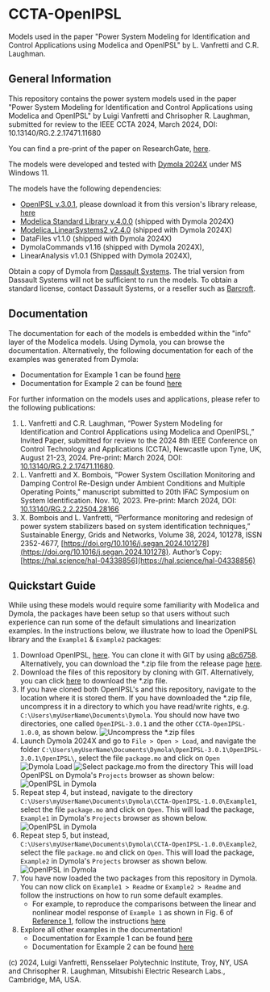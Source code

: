 # CCTA-OpenIPSL
Models used in the paper "Power System Modeling for Identification and Control Applications using Modelica and OpenIPSL" by L. Vanfretti and C.R. Laughman.

## General Information
This repository contains the power system models used in the paper "Power System Modeling for Identification and Control Applications using Modelica and OpenIPSL" by Luigi Vanfretti and Chrisopher R. Laughman, submitted for review to the IEEE CCTA 2024, March 2024, DOI: 10.13140/RG.2.2.17471.11680

You can find a pre-print of the paper on ResearchGate, [here](http://dx.doi.org/10.13140/RG.2.2.17471.11680).

The models were developed and tested with [Dymola 2024X](https://www.3ds.com/products/catia/dymola) under MS Windows 11.

The models have the following dependencies:
- [OpenIPSL v.3.0.1](https://github.com/OpenIPSL/OpenIPSL), please download it from this version's library release, [here](https://github.com/OpenIPSL/OpenIPSL/releases/tag/v3.0.1) 
- [Modelica Standard Library v.4.0.0](https://doc.modelica.org/) (shipped with Dymola 2024X)
- [Modelica_LinearSystems2 v2.4.0](https://github.com/modelica/Modelica_LinearSystems2) (shipped with Dymola 2024X)
- DataFiles v1.1.0 (shipped with Dymola 2024X)
- DymolaCommands v1.16 (shipped with Dymola 2024X),
- LinearAnalysis v1.0.1 (Shipped with Dymola 2024X),

Obtain a copy of Dymola from [Dassault Systems](https://discover.3ds.com/free-trial-version-of-dymola-for-windows). The trial version from Dassault Systems will not be sufficient to run the models. To obtain a standard license, contact Dassault Systems, or a reseller such as [Barcroft](https://www.3ds.com/partners/partner-details/200000000025397_BARCROFT_TECHNOLOGY_LLC). 

## Documentation 
The documentation for each of the models is embedded within the "info" layer of the Modelica models. Using Dymola, you can browse the documentation. Alternatively, the following documentation for each of the examples was generated from Dymola:

- Documentation for Example 1 can be found [here](https://alsetlab.github.io/CCTA-OpenIPSL/Example1/help/Example1.html)
- Documentation for Example 2 can be found [here](https://alsetlab.github.io/CCTA-OpenIPSL/Example2/help/Example2.html)

For further information on the models uses and applications, please refer to the following publications:

  1. L. Vanfretti and C.R. Laughman, “Power System Modeling for Identification and Control Applications using Modelica and OpenIPSL,” Invited Paper, submitted for review to the 2024 8th IEEE Conference on Control Technology and Applications (CCTA), Newcastle upon Tyne, UK, August 21-23, 2024. Pre-print: March 2024, DOI: [10.13140/RG.2.2.17471.11680](http://dx.doi.org/10.13140/RG.2.2.17471.11680).
  2. L. Vanfretti and X. Bombois, "Power System Oscillation Monitoring and Damping Control Re-Design under Ambient Conditions and Multiple Operating Points," manuscript submitted to 20th IFAC Symposium on System Identification. Nov. 10, 2023. Pre-print: March 2024, DOI: [10.13140/RG.2.2.22504.28166](http://dx.doi.org/10.13140/RG.2.2.22504.28166) 
  3. X. Bombois and L. Vanfretti, “Performance monitoring and redesign of power system stabilizers based on system identification techniques,” Sustainable Energy, Grids and Networks, Volume 38, 2024, 101278, ISSN 2352-4677, [https://doi.org/10.1016/j.segan.2024.101278](https://doi.org/10.1016/j.segan.2024.101278). Author’s Copy: [https://hal.science/hal-04338856](https://hal.science/hal-04338856)  

## Quickstart Guide
While using these models would require some familiarity with Modelica and Dymola, the packages have been setup so that users without such experience can run some of the default simulations and linearization examples. In the instructions below, we illustrate how to load the OpenIPSL library and the `Example1` & `Example2` packages:
  1. Download OpenIPSL, [here](https://github.com/OpenIPSL/OpenIPSL/). You can clone it with GIT by using [a8c6758](https://github.com/OpenIPSL/OpenIPSL/commit/a8c6758fffa7bd23f925063e9aa075f271ac71ee). Alternatively, you can download the *.zip file from the release page [here](https://github.com/OpenIPSL/OpenIPSL/releases/tag/v3.0.1).
  2. Download the files of this repository by cloning with GIT. Alternatively, you can click [here](https://github.com/ALSETLab/CCTA-OpenIPSL/archive/refs/tags/v1.0.0.zip) to download the *.zip file.
  3. If you have cloned both OpenIPSL's and this repository, navigate to the location where it is stored them. If you have downloaded the *.zip file, uncompress it in a directory to which you have read/write rights, e.g. `C:\Users\myUserName\Documents\Dymola`. You should now have two directories, one called `OpenIPSL-3.0.1` and the other `CCTA-OpenIPSL-1.0.0`, as shown below.
  ![Uncompress the *.zip files](./Assets/img/quick_zip.png)
  4. Launch Dymola 2024X and go to `File > Open > Load`, and navigate the folder `C:\Users\myUserName\Documents\Dymola\OpenIPSL-3.0.1\OpenIPSL-3.0.1\OpenIPSL\`, select the file `package.mo` and click on `Open`
   ![Dymola Load](./Assets/img/dym_load.png)
   ![Select package.mo from the directory](./Assets/img/dym_load_openipsl.png)
   This will load OpenIPSL on Dymola's `Projects` browser as shown below:
   ![OpenIPSL in Dymola](./Assets/img/dym_packagebrowswer_openipsl.png)
   5. Repeat step 4, but instead, navigate to the directory `C:\Users\myUserName\Documents\Dymola\CCTA-OpenIPSL-1.0.0\Example1`, select the file `package.mo` and click on `Open`. This will load the package, `Example1` in Dymola's `Projects` browser as shown below.
   ![OpenIPSL in Dymola](./Assets/img/dym_packagebrowswer_example1.png)
   6. Repeat step 5, but instead, `C:\Users\myUserName\Documents\Dymola\CCTA-OpenIPSL-1.0.0\Example2`, select the file `package.mo` and click on `Open`. This will load the package, `Example2` in Dymola's `Projects` browser as shown below.
   ![OpenIPSL in Dymola](./Assets/img/dym_packagebrowswer_example2.png)
   7. You have now loaded the two packages from this repository in Dymola. You can now click on `Example1 > Readme` or `Example2 > Readme` and follow the instructions on how to run some default examples. 
      - For example, to reproduce the comparisons between the linear and nonlinear model response of `Example 1` as shown in Fig. 6 of [Reference 1](http://dx.doi.org/10.13140/RG.2.2.17471.11680), follow the instructions [here](https://alsetlab.github.io/CCTA-OpenIPSL/Example1/help/Example1_Analysis_LinearAnalysis_CustomFunctions.html#Example1.Analysis.LinearAnalysis.CustomFunctions.LinearizeAndCompare)
   8. Explore all other examples in the documentation!
      * Documentation for Example 1 can be found [here](https://alsetlab.github.io/CCTA-OpenIPSL/Example1/help/Example1.html)
      * Documentation for Example 2 can be found [here](https://alsetlab.github.io/CCTA-OpenIPSL/Example2/help/Example2.html)

(c) 2024, Luigi Vanfretti, Rensselaer Polytechnic Institute, Troy, NY, USA and Chrisopher R. Laughman, Mitsubishi Electric Research Labs., Cambridge, MA, USA.